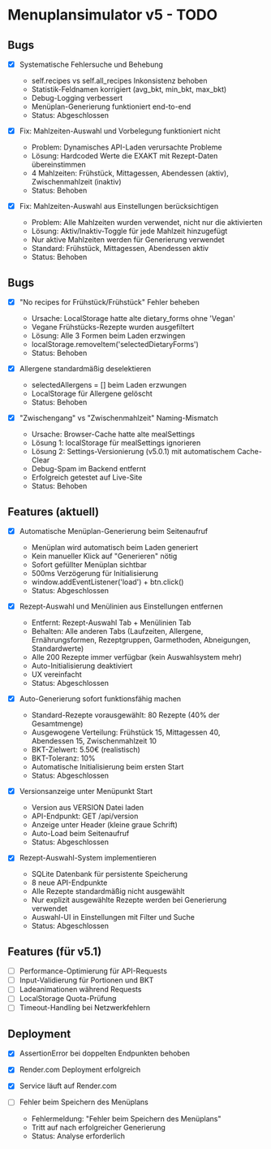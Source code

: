 # Menuplansimulator v5 - TODO

## Bugs

- [x] Systematische Fehlersuche und Behebung
  - self.recipes vs self.all_recipes Inkonsistenz behoben
  - Statistik-Feldnamen korrigiert (avg_bkt, min_bkt, max_bkt)
  - Debug-Logging verbessert
  - Menüplan-Generierung funktioniert end-to-end
  - Status: Abgeschlossen

- [x] Fix: Mahlzeiten-Auswahl und Vorbelegung funktioniert nicht
  - Problem: Dynamisches API-Laden verursachte Probleme
  - Lösung: Hardcoded Werte die EXAKT mit Rezept-Daten übereinstimmen
  - 4 Mahlzeiten: Frühstück, Mittagessen, Abendessen (aktiv), Zwischenmahlzeit (inaktiv)
  - Status: Behoben

- [x] Fix: Mahlzeiten-Auswahl aus Einstellungen berücksichtigen
  - Problem: Alle Mahlzeiten wurden verwendet, nicht nur die aktivierten
  - Lösung: Aktiv/Inaktiv-Toggle für jede Mahlzeit hinzugefügt
  - Nur aktive Mahlzeiten werden für Generierung verwendet
  - Standard: Frühstück, Mittagessen, Abendessen aktiv
  - Status: Behoben

## Bugs

- [x] "No recipes for Frühstück/Frühstück" Fehler beheben
  - Ursache: LocalStorage hatte alte dietary_forms ohne 'Vegan'
  - Vegane Frühstücks-Rezepte wurden ausgefiltert
  - Lösung: Alle 3 Formen beim Laden erzwingen
  - localStorage.removeItem('selectedDietaryForms')
  - Status: Behoben

- [x] Allergene standardmäßig deselektieren
  - selectedAllergens = [] beim Laden erzwungen
  - LocalStorage für Allergene gelöscht
  - Status: Behoben

- [x] "Zwischengang" vs "Zwischenmahlzeit" Naming-Mismatch
  - Ursache: Browser-Cache hatte alte mealSettings
  - Lösung 1: localStorage für mealSettings ignorieren
  - Lösung 2: Settings-Versionierung (v5.0.1) mit automatischem Cache-Clear
  - Debug-Spam im Backend entfernt
  - Erfolgreich getestet auf Live-Site
  - Status: Behoben

## Features (aktuell)

- [x] Automatische Menüplan-Generierung beim Seitenaufruf
  - Menüplan wird automatisch beim Laden generiert
  - Kein manueller Klick auf "Generieren" nötig
  - Sofort gefüllter Menüplan sichtbar
  - 500ms Verzögerung für Initialisierung
  - window.addEventListener('load') + btn.click()
  - Status: Abgeschlossen

- [x] Rezept-Auswahl und Menülinien aus Einstellungen entfernen
  - Entfernt: Rezept-Auswahl Tab + Menülinien Tab
  - Behalten: Alle anderen Tabs (Laufzeiten, Allergene, Ernährungsformen, Rezeptgruppen, Garmethoden, Abneigungen, Standardwerte)
  - Alle 200 Rezepte immer verfügbar (kein Auswahlsystem mehr)
  - Auto-Initialisierung deaktiviert
  - UX vereinfacht
  - Status: Abgeschlossen

- [x] Auto-Generierung sofort funktionsfähig machen
  - Standard-Rezepte vorausgewählt: 80 Rezepte (40% der Gesamtmenge)
  - Ausgewogene Verteilung: Frühstück 15, Mittagessen 40, Abendessen 15, Zwischenmahlzeit 10
  - BKT-Zielwert: 5.50€ (realistisch)
  - BKT-Toleranz: 10%
  - Automatische Initialisierung beim ersten Start
  - Status: Abgeschlossen

- [x] Versionsanzeige unter Menüpunkt Start
  - Version aus VERSION Datei laden
  - API-Endpunkt: GET /api/version
  - Anzeige unter Header (kleine graue Schrift)
  - Auto-Load beim Seitenaufruf
  - Status: Abgeschlossen

- [x] Rezept-Auswahl-System implementieren
  - SQLite Datenbank für persistente Speicherung
  - 8 neue API-Endpunkte
  - Alle Rezepte standardmäßig nicht ausgewählt
  - Nur explizit ausgewählte Rezepte werden bei Generierung verwendet
  - Auswahl-UI in Einstellungen mit Filter und Suche
  - Status: Abgeschlossen

## Features (für v5.1)

- [ ] Performance-Optimierung für API-Requests
- [ ] Input-Validierung für Portionen und BKT
- [ ] Ladeanimationen während Requests
- [ ] LocalStorage Quota-Prüfung
- [ ] Timeout-Handling bei Netzwerkfehlern

## Deployment

- [x] AssertionError bei doppelten Endpunkten behoben
- [x] Render.com Deployment erfolgreich
- [x] Service läuft auf Render.com



- [ ] Fehler beim Speichern des Menüplans
  - Fehlermeldung: "Fehler beim Speichern des Menüplans"
  - Tritt auf nach erfolgreicher Generierung
  - Status: Analyse erforderlich


